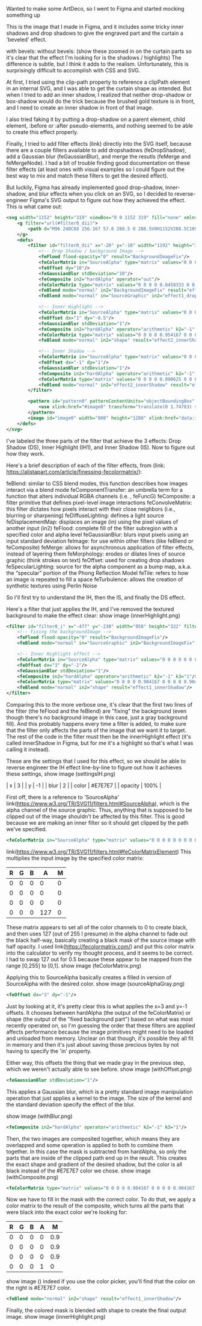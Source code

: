 Wanted to make some ArtDeco, so I went to Figma and started mocking something up

This is the image that I made in Figma, and it includes some tricky inner shadows and drop shadows to give the engraved part and the curtain a 'beveled' effect.

with bevels:
without bevels:
(show these zoomed in on the curtain parts so it's clear that the effect I'm looking for is the shadows / highlights)
The difference is subtle, but I think it adds to the realism.
Unfortunately, this is surprisingly difficult to accomplish with CSS and SVG.

At first, I tried using the clip-path property to reference a clipPath element in an internal SVG, and I was able to get the curtain shape as intended. But when I tried to add an inner shadow, I realized that neither drop-shadow or box-shadow would do the trick because the brushed gold texture is in front, and I need to create an inner shadow in front of that image.

I also tried faking it by putting a drop-shadow on a parent element, child element, :before or :after pseudo-elements, and nothing seemed to be able to create this effect properly.

Finally, I tried to add filter effects (link) directly into the SVG itself, because there are a couple filters available to add dropshadows (feDropShadow), add a Gaussian blur (feGaussianBlur), and merge the resutls (feMerge and feMergeNode). I had a bit of trouble finding good documentation on these filter effects (at least ones with visual examples so I could figure out the best way to mix and match these filters to get the desired effect).

But luckily, Figma has already implemented good drop-shadow, inner-shadow, and blur effects when you click on an SVG, so I decided to reverse-engineer Figma's SVG output to figure out how they achieved the effect. This is what came out:

```xml
<svg width="1152" height="319" viewBox="0 0 1152 319" fill="none" xmlns="http://www.w3.org/2000/svg" xmlns:xlink="http://www.w3.org/1999/xlink">
	<g filter="url(#filter0_dii)">
		<path d="M96 240C88 256.167 57.6 288.5 0 288.5V0H1152V288.5C1092 288.5 1062.83 256.167 1056 240C1048 256.167 1018 288.5 960 288.5C902 288.5 871.833 256.167 864 240C856 256.167 825.6 288.5 768 288.5C710.4 288.5 680 256.167 672 240C664.167 256 633.6 288 576 288C518.4 288 488.167 256 480 240C472.167 256 442 288 384 288C326 288 295.667 256 288 240C279.833 256.167 249.6 288.5 192 288.5C134.4 288.5 104 256.167 96 240Z" fill="url(#pattern0)" shape-rendering="crispEdges"/>
	</g>
	<defs>
		<filter id="filter0_dii" x="-20" y="-10" width="1192" height="328.5" filterUnits="userSpaceOnUse" color-interpolation-filters="sRGB">
			<!-- Drop Shadow / background Image -->
			<feFlood flood-opacity="0" result="BackgroundImageFix"/>
			<feColorMatrix in="SourceAlpha" type="matrix" values="0 0 0 0 0 0 0 0 0 0 0 0 0 0 0 0 0 0 127 0" result="hardAlpha"/>
			<feOffset dy="10"/>
			<feGaussianBlur stdDeviation="10"/>
			<feComposite in2="hardAlpha" operator="out"/>
			<feColorMatrix type="matrix" values="0 0 0 0 0.0458333 0 0 0 0 0.0377569 0 0 0 0 0.020816 0 0 0 1 0"/>
			<feBlend mode="normal" in2="BackgroundImageFix" result="effect1_dropShadow"/>
			<feBlend mode="normal" in="SourceGraphic" in2="effect1_dropShadow" result="shape"/>

			<!-- Inner Highlight -->
			<feColorMatrix in="SourceAlpha" type="matrix" values="0 0 0 0 0 0 0 0 0 0 0 0 0 0 0 0 0 0 127 0" result="hardAlpha"/>
			<feOffset dx="1" dy="-0.5"/>
			<feGaussianBlur stdDeviation="1"/>
			<feComposite in2="hardAlpha" operator="arithmetic" k2="-1" k3="1"/>
			<feColorMatrix type="matrix" values="0 0 0 0 0.954167 0 0 0 0 0.726379 0 0 0 0 0.234566 0 0 0 1 0"/>
			<feBlend mode="normal" in2="shape" result="effect2_innerShadow"/>

			<!-- Inner Shadow -->
			<feColorMatrix in="SourceAlpha" type="matrix" values="0 0 0 0 0 0 0 0 0 0 0 0 0 0 0 0 0 0 127 0" result="hardAlpha"/>
			<feOffset dx="-1" dy="1"/>
			<feGaussianBlur stdDeviation="1"/>
			<feComposite in2="hardAlpha" operator="arithmetic" k2="-1" k3="1"/>
			<feColorMatrix type="matrix" values="0 0 0 0 0.090625 0 0 0 0 0.125 0 0 0 0 0.114687 0 0 0 1 0"/>
			<feBlend mode="normal" in2="effect2_innerShadow" result="effect3_innerShadow"/>
		</filter>

		<pattern id="pattern0" patternContentUnits="objectBoundingBox" width="1" height="1">
			<use xlink:href="#image0" transform="translate(0 1.74783) scale(0.00078125 0.00311958) rotate(-90)"/>
		</pattern>
		<image id="image0" width="800" height="1280" xlink:href="data:image/..."/>
	</defs>
</svg>
```

I've labeled the three parts of the filter that achieve the 3 effects: Drop Shadow (DS), Inner Highlight (IH1), and Inner Shadow (IS).
Now to figure out how they work.

Here's a brief description of each of the filter effects, from (link: https://alistapart.com/article/finessing-fecolormatrix/):

feBlend: similar to CSS blend modes, this function describes how images interact via a blend mode
feComponentTransfer: an umbrella term for a function that alters individual RGBA channels (i.e. , feFuncG)
feComposite: a filter primitive that defines pixel-level image interactions
feConvolveMatrix: this filter dictates how pixels interact with their close neighbors (i.e., blurring or sharpening)
feDiffuseLighting: defines a light source
feDisplacementMap: displaces an image (in) using the pixel values of another input (in2)
feFlood: complete fill of the filter subregion with a specified color and alpha level
feGaussianBlur: blurs input pixels using an input standard deviation
feImage: for use within other filters (like feBlend or feComposite)
feMerge: allows for asynchronous application of filter effects, instead of layering them
feMorphology: erodes or dilates lines of source graphic (think strokes on text)
feOffset: used for creating drop shadows
feSpecularLighting: source for the alpha component as a bump map, a.k.a. the “specular” portion of the Phong Reflection Model
feTile: refers to how an image is repeated to fill a space
feTurbulence: allows the creation of synthetic textures using Perlin Noise

So I'll first try to understand the IH, then the IS, and finally the DS effect.

Here's a filter that just applies the IH, and I've removed the textured background to make the effect clear:
show image (innerHighlight.png)

```xml
<filter id="filter0_i" x="-477" y="-238" width="958" height="322" filterUnits="userSpaceOnUse" color-interpolation-filters="sRGB">
	<!-- Fixing the backgroundImage -->
	<feFlood flood-opacity="0" result="BackgroundImageFix"/>
	<feBlend mode="normal" in="SourceGraphic" in2="BackgroundImageFix" result="shape"/>

	<!-- Inner Highlight effect -->
	<feColorMatrix in="SourceAlpha" type="matrix" values="0 0 0 0 0 0 0 0 0 0 0 0 0 0 0 0 0 0 127 0" result="hardAlpha"/>
	<feOffset dx="3" dy="-1"/>
	<feGaussianBlur stdDeviation="1"/>
	<feComposite in2="hardAlpha" operator="arithmetic" k2="-1" k3="1"/>
	<feColorMatrix type="matrix" values="0 0 0 0 0.904167 0 0 0 0 0.904167 0 0 0 0 0.904167 0 0 0 1 0"/>
	<feBlend mode="normal" in2="shape" result="effect1_innerShadow"/>
</filter>
```

Comparing this to the more verbose one, it's clear that the first two lines of the filter (the feFlood and the feBlend) are "fixing" the background (even though there's no background image in this case, just a gray background fill). And this probably happens every time a filter is added, to make sure that the filter only affects the parts of the image that we want it to target. The rest of the code in the filter must then be the innerHighlight effect (it's called innerShadow in Figma, but for me it's a highlight so that's what I was calling it instead).

These are the settings that I used for this effect, so we should be able to reverse engineer the IH effect line-by-line to figure out how it achieves these settings,
show image (settingsIH.png)

| x | 3 |
| y | -1 |
| blur | 2 |
| color | #E7E7E7 |
| opacity | 100% |

First off, there is a reference to 'SourceAlpha' link(https://www.w3.org/TR/SVG11/filters.html#SourceAlpha), which is the alpha channel of the source graphic. Thus, anything that is supposed to be clipped out of the image shouldn't be affected by this filter. This is good because we are making an inner filter so it should get clipped by the path we've specified.

```xml
<feColorMatrix in="SourceAlpha" type="matrix" values="0 0 0 0 0 0 0 0 0 0 0 0 0 0 0 0 0 0 127 0" result="hardAlpha"/>
```

link(https://www.w3.org/TR/SVG11/filters.html#feColorMatrixElement)
This multiplies the input image by the specified color matrix:

| R   | G   | B   | A   | M   |
| --- | --- | --- | --- | --- |
| 0   | 0   | 0   | 0   | 0   |
| 0   | 0   | 0   | 0   | 0   |
| 0   | 0   | 0   | 0   | 0   |
| 0   | 0   | 0   | 127 | 0   |

These matrix appears to set all of the color channels to 0 to create black, and then uses 127 (out of 255 I presume) in the alpha channel to fade out the black half-way, basically creating a black mask of the source image with half opacity.
I used link(https://fecolormatrix.com/) and put this color matrix into the calculator to verify my thought process, and it seems to be correct. I had to swap 127 out for 0.5 because these appear to be mapped from the range [0,255] to [0,1].
show image (feColorMatrix.png)

Applying this to SourceAlpha basically creates a filled in version of SourceAlpha with the desired color.
show image (sourceAlphaGray.png)

```xml
<feOffset dx="3" dy="-1"/>
```

Just by looking at it, it's pretty clear this is what applies the x=3 and y=-1 offsets. It chooses between hardAlpha (the output of the feColorMatrix) or shape (the output of the "fixed background part") based on what was most recently operated on, so I'm guessing the order that these filters are applied affects performance because the image primitives might need to be loaded and unloaded from memory. Unclear on that though, it's possible they all fit in memory and then it's just about saving those precious bytes by not having to specify the 'in' property.

Either way, this offsets the thing that we made gray in the previous step, which we weren't actually able to see before.
show image (withOffset.png)

```xml
<feGaussianBlur stdDeviation="1"/>
```

This applies a Gaussian blur, which is a pretty standard image manipulation operation that just applies a kernel to the image. The size of the kernel and the standard deviation specify the effect of the blur.

show image (withBlur.png)

```xml
<feComposite in2="hardAlpha" operator="arithmetic" k2="-1" k3="1"/>
```

Then, the two images are composited together, which means they are overlapped and some operation is applied to both to combine them together. In this case the mask is subtracted from hardAlpha, so only the parts that are inside of the clipped path end up in the result. This creates the exact shape and gradient of the desired shadow, but the color is all black instead of the #E7E7E7 color we chose.
show image (withComposite.png)

```xml
<feColorMatrix type="matrix" values="0 0 0 0 0.904167 0 0 0 0 0.904167 0 0 0 0 0.904167 0 0 0 1 0"/>
```

Now we have to fill in the mask with the correct color. To do that, we apply a color matrix to the result of the composite, which turns all the parts that were black into the exact color we're looking for:

| R   | G   | B   | A   | M   |
| --- | --- | --- | --- | --- |
| 0   | 0   | 0   | 0   | 0.9 |
| 0   | 0   | 0   | 0   | 0.9 |
| 0   | 0   | 0   | 0   | 0.9 |
| 0   | 0   | 0   | 1   | 0   |

show image ()
indeed if you use the color picker, you'll find that the color on the right is #E7E7E7 color.

```xml
<feBlend mode="normal" in2="shape" result="effect1_innerShadow"/>
```

Finally, the colored mask is blended with shape to create the final output image.
show image (innerHighlight.png)
